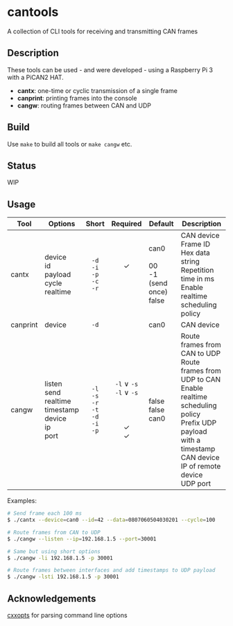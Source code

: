 # cantools
A collection of CLI tools for receiving and transmitting CAN frames

Description
---
These tools can be used - and were developed - using a Raspberry Pi 3 with a PiCAN2 HAT.
* __cantx__: one-time or cyclic transmission of a single frame
* __canprint__: printing frames into the console
* __cangw__: routing frames between CAN and UDP

Build
---
Use `make` to build all tools or `make cangw` etc.

Status
---
WIP

Usage
---
| Tool | Options | Short | Required | Default | Description |
| ---- | ------- | :---: | :------: | ------- | ----------- |
| cantx | device<br>id<br>payload<br>cycle<br>realtime | `-d`<br>`-i`<br>`-p`<br>`-c`<br>`-r` | <br>✓<br><br><br><br> | can0<br><br>00<br>-1 (send once)<br>false | CAN device<br>Frame ID<br>Hex data string<br>Repetition time in ms<br>Enable realtime scheduling policy |
| canprint | device | `-d` | | can0 | CAN device |
| cangw | listen<br>send<br>realtime<br>timestamp<br>device<br>ip<br>port | `-l`<br>`-s`<br>`-r`<br>`-t`<br>`-d`<br>`-i`<br>`-p` | `-l` ∨ `-s`<br>`-l` ∨ `-s`<br><br><br><br>✓<br>✓ | <br><br>false<br>false<br>can0<br><br><br> | Route frames from CAN to UDP<br>Route frames from UDP to CAN<br>Enable realtime scheduling policy<br>Prefix UDP payload with a timestamp<br>CAN device<br>IP of remote device<br>UDP port |



Examples:
```bash
# Send frame each 100 ms
$ ./cantx --device=can0 --id=42 --data=0807060504030201 --cycle=100

# Route frames from CAN to UDP
$ ./cangw --listen --ip=192.168.1.5 --port=30001

# Same but using short options
$ ./cangw -li 192.168.1.5 -p 30001

# Route frames between interfaces and add timestamps to UDP payload
$ ./cangw -lsti 192.168.1.5 -p 30001
```

Acknowledgements
---
[cxxopts](https://github.com/jarro2783/cxxopts) for parsing command line options
